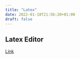 ```yaml
---
title: "Latex"
date: 2022-01-18T21:56:20+01:00
draft: false
---
```

## Latex Editor

[Link](https://tex.derchef.site)

